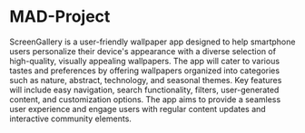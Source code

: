 # MAD-Project
ScreenGallery is a user-friendly wallpaper app designed to help smartphone users personalize their device's appearance with a diverse selection of high-quality, visually appealing wallpapers. The app will cater to various tastes and preferences by offering wallpapers organized into categories such as nature, abstract, technology, and seasonal themes. Key features will include easy navigation, search functionality, filters, user-generated content, and customization options. The app aims to provide a seamless user experience and engage users with regular content updates and interactive community elements.